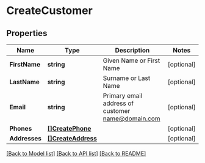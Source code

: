 # CreateCustomer

## Properties

Name | Type | Description | Notes
------------ | ------------- | ------------- | -------------
**FirstName** | **string** | Given Name or First Name | [optional] 
**LastName** | **string** | Surname or Last Name | [optional] 
**Email** | **string** | Primary email address of customer name@domain.com | [optional] 
**Phones** | [**[]CreatePhone**](CreatePhone.md) |  | [optional] 
**Addresses** | [**[]CreateAddress**](CreateAddress.md) |  | [optional] 

[[Back to Model list]](../README.md#documentation-for-models) [[Back to API list]](../README.md#documentation-for-api-endpoints) [[Back to README]](../README.md)


